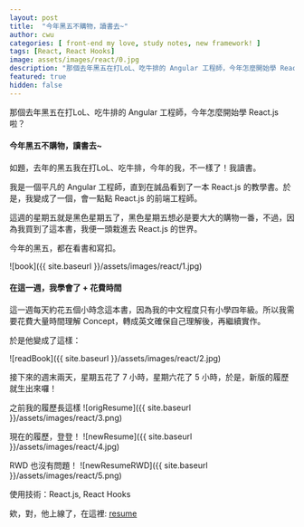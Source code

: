 ```yaml
---
layout: post
title:  "今年黑五不購物，讀書去~"
author: cwu
categories: [ front-end my love, study notes, new framework! ]
tags: [React, React Hooks]
image: assets/images/react/0.jpg
description: "那個去年黑五在打LoL、吃牛排的 Angular 工程師，今年怎麼開始學 React.js 啦？"
featured: true
hidden: false
---
```


那個去年黑五在打LoL、吃牛排的 Angular 工程師，今年怎麼開始學 React.js 啦？

#### 今年黑五不購物，讀書去~

如題，去年的黑五我在打LoL、吃牛排，今年的我，不一樣了！我讀書。

我是一個平凡的 Angular 工程師，直到在誠品看到了一本 React.js 的教學書。於是，我變成了一個，會一點點 React.js 的前端工程師。

這週的星期五就是黑色星期五了，黑色星期五想必是要大大的購物一番，不過，因為我買到了這本書，我便一頭栽進去 React.js 的世界。

今年的黑五，都在看書和寫扣。

![book]({{ site.baseurl }}/assets/images/react/1.jpg)

#### 在這一週，我學會了 + 花費時間
這一週每天約花五個小時念這本書，因為我的中文程度只有小學四年級。所以我需要花費大量時間理解 Concept，轉成英文確保自己理解後，再繼續實作。

於是他變成了這樣：

![readBook]({{ site.baseurl }}/assets/images/react/2.jpg)

接下來的週末兩天，星期五花了 7 小時，星期六花了 5 小時，於是，新版的履歷就生出來囉！

之前我的履歷長這樣
![origResume]({{ site.baseurl }}/assets/images/react/3.png)


現在的履歷，登登！
![newResume]({{ site.baseurl }}/assets/images/react/4.jpg)



RWD 也沒有問題！
![newResumeRWD]({{ site.baseurl }}/assets/images/react/5.png)

使用技術：React.js, React Hooks


欸，對，他上線了，在這裡: <a class="highlighter" href="https://chiaweiwu.github.io/resume">resume</a>

